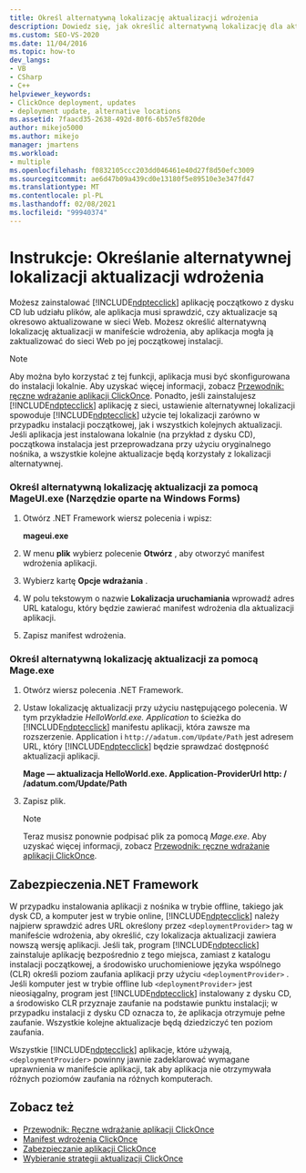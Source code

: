```yaml
---
title: Określ alternatywną lokalizację aktualizacji wdrożenia
description: Dowiedz się, jak określić alternatywną lokalizację dla aktualizacji aplikacji ClickOnce w manifeście wdrożenia.
ms.custom: SEO-VS-2020
ms.date: 11/04/2016
ms.topic: how-to
dev_langs:
- VB
- CSharp
- C++
helpviewer_keywords:
- ClickOnce deployment, updates
- deployment update, alternative locations
ms.assetid: 7faacd35-2638-492d-80f6-6b57e5f820de
author: mikejo5000
ms.author: mikejo
manager: jmartens
ms.workload:
- multiple
ms.openlocfilehash: f0832105ccc203dd046461e40d27f8d50efc3009
ms.sourcegitcommit: ae6d47b09a439cd0e13180f5e89510e3e347fd47
ms.translationtype: MT
ms.contentlocale: pl-PL
ms.lasthandoff: 02/08/2021
ms.locfileid: "99940374"
---
```

# <a name="how-to-specify-an-alternate-location-for-deployment-updates"></a>Instrukcje: Określanie alternatywnej lokalizacji aktualizacji wdrożenia
Możesz zainstalować [!INCLUDE[ndptecclick](../deployment/includes/ndptecclick_md.md)] aplikację początkowo z dysku CD lub udziału plików, ale aplikacja musi sprawdzić, czy aktualizacje są okresowo aktualizowane w sieci Web. Możesz określić alternatywną lokalizację aktualizacji w manifeście wdrożenia, aby aplikacja mogła ją zaktualizować do sieci Web po jej początkowej instalacji.

> [!NOTE]
> Aby można było korzystać z tej funkcji, aplikacja musi być skonfigurowana do instalacji lokalnie. Aby uzyskać więcej informacji, zobacz [Przewodnik: ręczne wdrażanie aplikacji ClickOnce](../deployment/walkthrough-manually-deploying-a-clickonce-application.md). Ponadto, jeśli zainstalujesz [!INCLUDE[ndptecclick](../deployment/includes/ndptecclick_md.md)] aplikację z sieci, ustawienie alternatywnej lokalizacji spowoduje [!INCLUDE[ndptecclick](../deployment/includes/ndptecclick_md.md)] użycie tej lokalizacji zarówno w przypadku instalacji początkowej, jak i wszystkich kolejnych aktualizacji. Jeśli aplikacja jest instalowana lokalnie (na przykład z dysku CD), początkowa instalacja jest przeprowadzana przy użyciu oryginalnego nośnika, a wszystkie kolejne aktualizacje będą korzystały z lokalizacji alternatywnej.

### <a name="specify-an-alternate-location-for-updates-by-using-mageuiexe-windows-forms-based-utility"></a>Określ alternatywną lokalizację aktualizacji za pomocą MageUI.exe (Narzędzie oparte na Windows Forms)

1. Otwórz .NET Framework wiersz polecenia i wpisz:

     **mageui.exe**

2. W menu **plik** wybierz polecenie **Otwórz** , aby otworzyć manifest wdrożenia aplikacji.

3. Wybierz kartę **Opcje wdrażania** .

4. W polu tekstowym o nazwie **Lokalizacja uruchamiania** wprowadź adres URL katalogu, który będzie zawierać manifest wdrożenia dla aktualizacji aplikacji.

5. Zapisz manifest wdrożenia.

### <a name="specify-an-alternate-location-for-updates-by-using-mageexe"></a>Określ alternatywną lokalizację aktualizacji za pomocą Mage.exe

1. Otwórz wiersz polecenia .NET Framework.

2. Ustaw lokalizację aktualizacji przy użyciu następującego polecenia. W tym przykładzie *HelloWorld.exe. Application* to ścieżka do [!INCLUDE[ndptecclick](../deployment/includes/ndptecclick_md.md)] manifestu aplikacji, która zawsze ma rozszerzenie. Application i `http://adatum.com/Update/Path` jest adresem URL, który [!INCLUDE[ndptecclick](../deployment/includes/ndptecclick_md.md)] będzie sprawdzać dostępność aktualizacji aplikacji.

    **Mage — aktualizacja HelloWorld.exe. Application-ProviderUrl http: \/ /adatum.com/Update/Path**

3. Zapisz plik.

   > [!NOTE]
   > Teraz musisz ponownie podpisać plik za pomocą *Mage.exe*. Aby uzyskać więcej informacji, zobacz [Przewodnik: ręczne wdrażanie aplikacji ClickOnce](../deployment/walkthrough-manually-deploying-a-clickonce-application.md).

## <a name="net-framework-security"></a>Zabezpieczenia.NET Framework
 W przypadku instalowania aplikacji z nośnika w trybie offline, takiego jak dysk CD, a komputer jest w trybie online, [!INCLUDE[ndptecclick](../deployment/includes/ndptecclick_md.md)] należy najpierw sprawdzić adres URL określony przez `<deploymentProvider>` tag w manifeście wdrożenia, aby określić, czy lokalizacja aktualizacji zawiera nowszą wersję aplikacji. Jeśli tak, program [!INCLUDE[ndptecclick](../deployment/includes/ndptecclick_md.md)] zainstaluje aplikację bezpośrednio z tego miejsca, zamiast z katalogu instalacji początkowej, a środowisko uruchomieniowe języka wspólnego (CLR) określi poziom zaufania aplikacji przy użyciu `<deploymentProvider>` . Jeśli komputer jest w trybie offline lub `<deploymentProvider>` jest nieosiągalny, program jest [!INCLUDE[ndptecclick](../deployment/includes/ndptecclick_md.md)] instalowany z dysku CD, a środowisko CLR przyznaje zaufanie na podstawie punktu instalacji; w przypadku instalacji z dysku CD oznacza to, że aplikacja otrzymuje pełne zaufanie. Wszystkie kolejne aktualizacje będą dziedziczyć ten poziom zaufania.

 Wszystkie [!INCLUDE[ndptecclick](../deployment/includes/ndptecclick_md.md)] aplikacje, które używają, `<deploymentProvider>` powinny jawnie zadeklarować wymagane uprawnienia w manifeście aplikacji, tak aby aplikacja nie otrzymywała różnych poziomów zaufania na różnych komputerach.

## <a name="see-also"></a>Zobacz też
- [Przewodnik: Ręczne wdrażanie aplikacji ClickOnce](../deployment/walkthrough-manually-deploying-a-clickonce-application.md)
- [Manifest wdrożenia ClickOnce](../deployment/clickonce-deployment-manifest.md)
- [Zabezpieczanie aplikacji ClickOnce](../deployment/securing-clickonce-applications.md)
- [Wybieranie strategii aktualizacji ClickOnce](../deployment/choosing-a-clickonce-update-strategy.md)